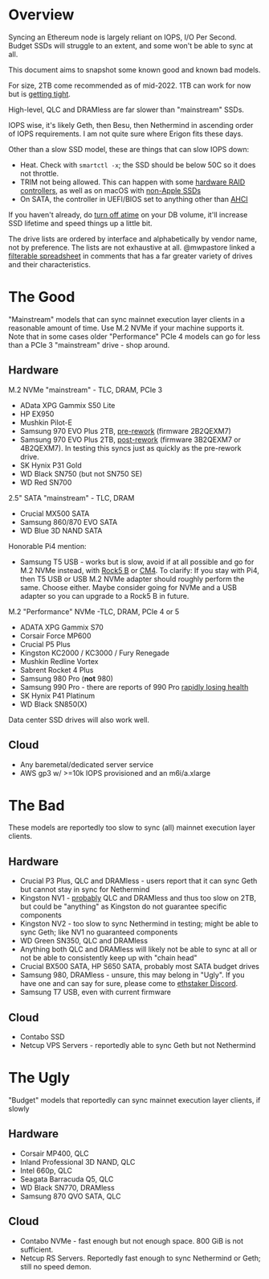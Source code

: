 # Overview

Syncing an Ethereum node is largely reliant on IOPS, I/O Per Second. Budget SSDs will struggle to an extent, and some won't be able to sync at all.

This document aims to snapshot some known good and known bad models. 

For size, 2TB come recommended as of mid-2022. 1TB can work for now but is [getting tight](https://gist.github.com/yorickdowne/e4b271e1cbe8c8873884e08705084362).

High-level, QLC and DRAMless are far slower than "mainstream" SSDs.

IOPS wise, it's likely Geth, then Besu, then Nethermind in ascending order of IOPS requirements. I am not quite sure where Erigon fits these days.

Other than a slow SSD model, these are things that can slow IOPS down:
- Heat. Check with `smartctl -x`; the SSD should be below 50C so it does not throttle.
- TRIM not being allowed. This can happen with some [hardware RAID controllers](https://gist.github.com/yorickdowne/fd36009c19fdbee0337bffc0d5ad8284), as well as on macOS with [non-Apple SSDs](https://www.lifewire.com/enable-trim-for-ssd-in-os-x-yosemite-2260789)
- On SATA, the controller in UEFI/BIOS set to anything other than [AHCI](https://www.addictivetips.com/windows-tips/enable-ahci-bios/)

If you haven't already, do [turn off atime](https://opensource.com/article/20/6/linux-noatime) on your DB volume, it'll increase SSD lifetime and speed things up a little bit.

The drive lists are ordered by interface and alphabetically by vendor name, not by preference. The lists are not exhaustive at all. @mwpastore linked a [filterable spreadsheet](https://docs.google.com/spreadsheets/d/1B27_j9NDPU3cNlj2HKcrfpJKHkOf-Oi1DbuuQva2gT4/edit#gid=0) in comments that has a far greater variety of drives and their characteristics.

# The Good

"Mainstream" models that can sync mainnet execution layer clients in a reasonable amount of time. Use M.2 NVMe if your machine supports it.
Note that in some cases older "Performance" PCIe 4 models can go for less than a PCIe 3 "mainstream" drive - shop around.

## Hardware

M.2 NVMe "mainstream" - TLC, DRAM, PCIe 3
- AData XPG Gammix S50 Lite
- HP EX950
- Mushkin Pilot-E
- Samsung 970 EVO Plus 2TB, [pre-rework](https://www.tomshardware.com/news/samsung-is-swapping-ssd-parts-too) (firmware 2B2QEXM7)
- Samsung 970 EVO Plus 2TB, [post-rework](https://www.tomshardware.com/news/samsung-is-swapping-ssd-parts-too) (firmware 3B2QEXM7 or 4B2QEXM7). In testing this syncs just as quickly as the pre-rework drive. 
- SK Hynix P31 Gold
- WD Black SN750 (but not SN750 SE)
- WD Red SN700

2.5" SATA "mainstream" - TLC, DRAM
- Crucial MX500 SATA
- Samsung 860/870 EVO SATA
- WD Blue 3D NAND SATA

Honorable Pi4 mention:

- Samsung T5 USB - works but is slow, avoid if at all possible and go for M.2 NVMe instead, with [Rock5 B](https://ameridroid.com/products/rock5-model-b) or [CM4](https://thepihut.com/products/pci-e-to-m-2-adapter-for-raspberry-pi-cm4-io-board). To clarify: If you stay with Pi4, then T5 USB or USB M.2 NVMe adapter should roughly perform the same. Choose either. Maybe consider going for NVMe and a USB adapter so you can upgrade to a Rock5 B in future.

M.2 "Performance" NVMe -TLC, DRAM, PCIe 4 or 5
- ADATA XPG Gammix S70
- Corsair Force MP600
- Crucial P5 Plus
- Kingston KC2000 / KC3000 / Fury Renegade
- Mushkin Redline Vortex
- Sabrent Rocket 4 Plus
- Samsung 980 Pro (**not** 980)
- Samsung 990 Pro - there are reports of 990 Pro [rapidly losing health](https://www.tomshardware.com/news/samsung-990-pro-health-dropping-fast)
- SK Hynix P41 Platinum
- WD Black SN850(X)

Data center SSD drives will also work well.

## Cloud

- Any baremetal/dedicated server service
- AWS gp3 w/ >=10k IOPS provisioned and an m6i/a.xlarge

# The Bad

These models are reportedly too slow to sync (all) mainnet execution layer clients.

## Hardware

- Crucial P3 Plus, QLC and DRAMless - users report that it can sync Geth but cannot stay in sync for Nethermind
- Kingston NV1 - [probably](https://www.techpowerup.com/290339/psa-kingston-nv1-ssd-comes-with-a-hardware-spec-lottery-tlc-or-qlc-smi-or-phison) QLC and DRAMless and thus too slow on 2TB, but could be "anything" as Kingston do not guarantee specific components
- Kingston NV2 - too slow to sync Nethermind in testing; might be able to sync Geth; like NV1 no guaranteed components
- WD Green SN350, QLC and DRAMless
- Anything both QLC and DRAMless will likely not be able to sync at all or not be able to consistently keep up with "chain head"
- Crucial BX500 SATA, HP S650 SATA, probably most SATA budget drives
- Samsung 980, DRAMless - unsure, this may belong in "Ugly". If you have one and can say for sure, please come to [ethstaker Discord](https://discord.io/ethstaker).
- Samsung T7 USB, even with current firmware

## Cloud

- Contabo SSD
- Netcup VPS Servers - reportedly able to sync Geth but not Nethermind

# The Ugly

"Budget" models that reportedly can sync mainnet execution layer clients, if slowly

## Hardware

- Corsair MP400, QLC
- Inland Professional 3D NAND, QLC
- Intel 660p, QLC
- Seagata Barracuda Q5, QLC
- WD Black SN770, DRAMless
- Samsung 870 QVO SATA, QLC

## Cloud

- Contabo NVMe - fast enough but not enough space. 800 GiB is not sufficient.
- Netcup RS Servers. Reportedly fast enough to sync Nethermind or Geth; still no speed demon.